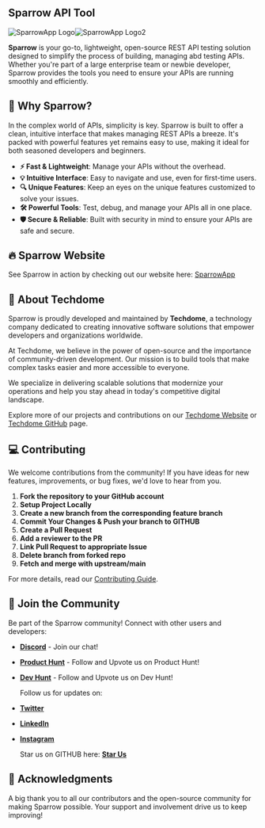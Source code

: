 ## Sparrow API Tool

![SparrowApp Logo](https://github.com/sparrowapp-dev/sparrow-app/blob/development/packages/@sparrow-library/src/assets/logoSparrow.svg)![SparrowApp Logo2](https://github.com/sparrowapp-dev/sparrow-app/blob/development/packages/@sparrow-library/src/assets/logotype.svg)

**Sparrow** is your go-to, lightweight, open-source REST API testing solution designed to simplify the process of building, managing abd testing APIs. Whether you're part of a large enterprise team or newbie developer, Sparrow provides the tools you need to ensure your APIs are running smoothly and efficiently.

## 🌟 Why Sparrow?

In the complex world of APIs, simplicity is key. Sparrow is built to offer a clean, intuitive interface that makes managing REST APIs a breeze. It's packed with powerful features yet remains easy to use, making it ideal for both seasoned developers and beginners.

- **⚡ Fast & Lightweight**: Manage your APIs without the overhead.
- **💡 Intuitive Interface**: Easy to navigate and use, even for first-time users.
- **🔍 Unique Features**: Keep an eyes on the unique features customized to solve your issues.
- **🛠️ Powerful Tools**: Test, debug, and manage your APIs all in one place.
- **🛡️ Secure & Reliable**: Built with security in mind to ensure your APIs are safe and secure.

## 🔥 Sparrow Website

See Sparrow in action by checking out our website here: [SparrowApp](https://sparrowapp.dev)

## 🏢 About Techdome

Sparrow is proudly developed and maintained by **Techdome**, a technology company dedicated to creating innovative software solutions that empower developers and organizations worldwide.

At Techdome, we believe in the power of open-source and the importance of community-driven development. Our mission is to build tools that make complex tasks easier and more accessible to everyone.

We specialize in delivering scalable solutions that modernize your operations and help you stay ahead in today's competitive digital landscape.

Explore more of our projects and contributions on our [Techdome Website](https://techdome-io) or [Techdome GitHub](https://github.com/techdome-io) page.

## 💻 Contributing

We welcome contributions from the community! If you have ideas for new features, improvements, or bug fixes, we'd love to hear from you.

1. **Fork the repository to your GitHub account**
2. **Setup Project Locally**
3. **Create a new branch from the corresponding feature branch**
4. **Commit Your Changes & Push your branch to GITHUB**
5. **Create a Pull Request**
6. **Add a reviewer to the PR**
7. **Link Pull Request to appropriate Issue**
8. **Delete branch from forked repo**
9. **Fetch and merge with upstream/main**

For more details, read our [Contributing Guide](https://github.com/sparrowapp-dev/sparrow-app/blob/1e312a627c15d36754b5510d904cddccd6ba1df0/docs/CONTRIBUTING.md).

## 🎉 Join the Community

Be part of the Sparrow community! Connect with other users and developers:

- **[Discord](https://discord.com/invite/thQhnvM42A)** - Join our chat!
- **[Product Hunt](https://www.producthunt.com/products/sparrow-4)** - Follow and Upvote us on Product Hunt!
- **[Dev Hunt](https://devhunt.org/@Sparrow)** - Follow and Upvote us on Dev Hunt!

  Follow us for updates on:
- **[Twitter](https://x.com/sparrow_API)**
- **[LinkedIn](https://www.linkedin.com/company/sparrow-app)**
- **[Instagram](https://www.instagram.com/sparrow_api/)**

  Star us on GITHUB here: **[Star Us](https://github.com/sparrowapp-dev/sparrow-app)**

## 💖 Acknowledgments

A big thank you to all our contributors and the open-source community for making Sparrow possible. Your support and involvement drive us to keep improving!
